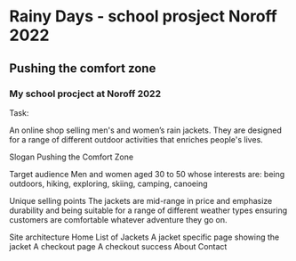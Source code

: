 # Rainy Days - school prosject Noroff 2022

## Pushing the comfort zone 


### My school procject at Noroff 2022



Task:

An online shop selling men's and women’s rain jackets. They are designed for a range of different outdoor activities that enriches people's lives.

Slogan
Pushing the Comfort Zone

Target audience
Men and women aged 30 to 50 whose interests are: being outdoors, hiking, exploring, skiing, camping, canoeing

Unique selling points
The jackets are mid-range in price and emphasize durability and being suitable for a range of different weather types ensuring customers are comfortable whatever adventure they go on.

Site architecture
Home
List of Jackets
A jacket specific page showing the jacket
A checkout page
A checkout success
About
Contact
